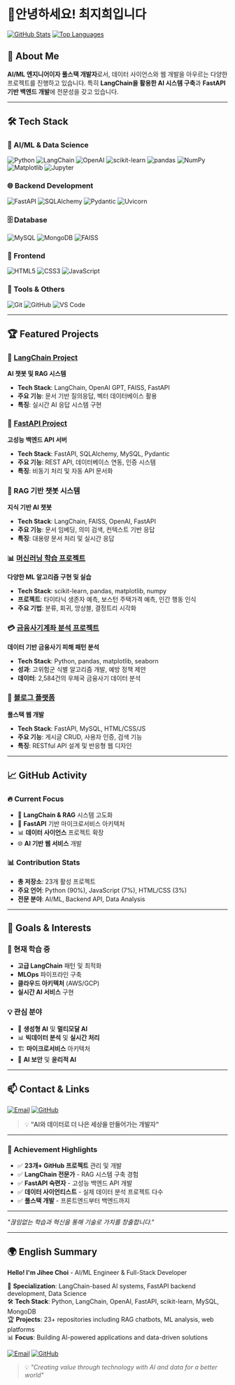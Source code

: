 # 👋안녕하세요! 최지희입니다

[![GitHub Stats](https://github-readme-stats.vercel.app/api?username=choijihee0619&show_icons=true&theme=default)](https://github.com/choijihee0619)
[![Top Languages](https://github-readme-stats.vercel.app/api/top-langs/?username=choijihee0619&layout=compact&theme=default)](https://github.com/choijihee0619)

## 🚀 About Me
**AI/ML 엔지니어이자 풀스택 개발자**로서, 데이터 사이언스와 웹 개발을 아우르는 다양한 프로젝트를 진행하고 있습니다. 특히 **LangChain을 활용한 AI 시스템 구축**과 **FastAPI 기반 백엔드 개발**에 전문성을 갖고 있습니다.

---

## 🛠️ Tech Stack

### 🤖 AI/ML & Data Science
![Python](https://img.shields.io/badge/Python-3776AB?style=for-the-badge&logo=python&logoColor=white)
![LangChain](https://img.shields.io/badge/LangChain-1C3C3C?style=for-the-badge&logo=langchain&logoColor=white)
![OpenAI](https://img.shields.io/badge/OpenAI-412991?style=for-the-badge&logo=openai&logoColor=white)
![scikit-learn](https://img.shields.io/badge/scikit--learn-F7931E?style=for-the-badge&logo=scikit-learn&logoColor=white)
![pandas](https://img.shields.io/badge/pandas-150458?style=for-the-badge&logo=pandas&logoColor=white)
![NumPy](https://img.shields.io/badge/numpy-013243?style=for-the-badge&logo=numpy&logoColor=white)
![Matplotlib](https://img.shields.io/badge/Matplotlib-11557c?style=for-the-badge&logo=matplotlib&logoColor=white)
![Jupyter](https://img.shields.io/badge/Jupyter-F37626?style=for-the-badge&logo=jupyter&logoColor=white)

### 🌐 Backend Development
![FastAPI](https://img.shields.io/badge/FastAPI-009688?style=for-the-badge&logo=fastapi&logoColor=white)
![SQLAlchemy](https://img.shields.io/badge/SQLAlchemy-D71F00?style=for-the-badge&logo=sqlalchemy&logoColor=white)
![Pydantic](https://img.shields.io/badge/Pydantic-E92063?style=for-the-badge&logo=pydantic&logoColor=white)
![Uvicorn](https://img.shields.io/badge/Uvicorn-2F9FD7?style=for-the-badge&logo=uvicorn&logoColor=white)

### 🗄️ Database
![MySQL](https://img.shields.io/badge/MySQL-4479A1?style=for-the-badge&logo=mysql&logoColor=white)
![MongoDB](https://img.shields.io/badge/MongoDB-47A248?style=for-the-badge&logo=mongodb&logoColor=white)
![FAISS](https://img.shields.io/badge/FAISS-0467DF?style=for-the-badge&logo=meta&logoColor=white)

### 🎨 Frontend
![HTML5](https://img.shields.io/badge/HTML5-E34F26?style=for-the-badge&logo=html5&logoColor=white)
![CSS3](https://img.shields.io/badge/CSS3-1572B6?style=for-the-badge&logo=css3&logoColor=white)
![JavaScript](https://img.shields.io/badge/JavaScript-F7DF1E?style=for-the-badge&logo=javascript&logoColor=black)

### 🔧 Tools & Others
![Git](https://img.shields.io/badge/Git-F05032?style=for-the-badge&logo=git&logoColor=white)
![GitHub](https://img.shields.io/badge/GitHub-181717?style=for-the-badge&logo=github&logoColor=white)
![VS Code](https://img.shields.io/badge/VS_Code-007ACC?style=for-the-badge&logo=visualstudiocode&logoColor=white)

---

## 🏆 Featured Projects

### 🤖 [LangChain Project](https://github.com/choijihee0619/langchain_project)
**AI 챗봇 및 RAG 시스템**
- **Tech Stack**: LangChain, OpenAI GPT, FAISS, FastAPI
- **주요 기능**: 문서 기반 질의응답, 벡터 데이터베이스 활용
- **특징**: 실시간 AI 응답 시스템 구현

### 🚀 [FastAPI Project](https://github.com/choijihee0619/fastapi_project)
**고성능 백엔드 API 서버**
- **Tech Stack**: FastAPI, SQLAlchemy, MySQL, Pydantic
- **주요 기능**: REST API, 데이터베이스 연동, 인증 시스템
- **특징**: 비동기 처리 및 자동 API 문서화

### 🤖 RAG 기반 챗봇 시스템
**지식 기반 AI 챗봇**
- **Tech Stack**: LangChain, FAISS, OpenAI, FastAPI
- **주요 기능**: 문서 임베딩, 의미 검색, 컨텍스트 기반 응답
- **특징**: 대용량 문서 처리 및 실시간 응답

### 📊 [머신러닝 학습 프로젝트](https://github.com/choijihee0619/ml)
**다양한 ML 알고리즘 구현 및 실습**
- **Tech Stack**: scikit-learn, pandas, matplotlib, numpy
- **프로젝트**: 타이타닉 생존자 예측, 보스턴 주택가격 예측, 인간 행동 인식
- **주요 기법**: 분류, 회귀, 앙상블, 결정트리 시각화

### 💳 [금융사기계좌 분석 프로젝트](https://github.com/choijihee0619/fraud_account_analysis)
**데이터 기반 금융사기 피해 패턴 분석**
- **Tech Stack**: Python, pandas, matplotlib, seaborn
- **성과**: 고위험군 식별 알고리즘 개발, 예방 정책 제안
- **데이터**: 2,584건의 우체국 금융사기 데이터 분석

### 📝 [블로그 플랫폼](https://github.com/choijihee0619/seeq_blog)
**풀스택 웹 개발**
- **Tech Stack**: FastAPI, MySQL, HTML/CSS/JS
- **주요 기능**: 게시글 CRUD, 사용자 인증, 검색 기능
- **특징**: RESTful API 설계 및 반응형 웹 디자인

---

## 📈 GitHub Activity

### 🔥 Current Focus
- 🤖 **LangChain & RAG** 시스템 고도화
- 🚀 **FastAPI** 기반 마이크로서비스 아키텍처
- 📊 **데이터 사이언스** 프로젝트 확장
- 🌐 **AI 기반 웹 서비스** 개발

### 📊 Contribution Stats
- **총 저장소**: 23개 활성 프로젝트
- **주요 언어**: Python (90%), JavaScript (7%), HTML/CSS (3%)
- **전문 분야**: AI/ML, Backend API, Data Analysis

---

## 🎯 Goals & Interests

### 🌟 현재 학습 중
- **고급 LangChain** 패턴 및 최적화
- **MLOps** 파이프라인 구축
- **클라우드 아키텍처** (AWS/GCP)
- **실시간 AI 서비스** 구현

### 💡 관심 분야
- 🤖 **생성형 AI** 및 **멀티모달 AI**
- 📊 **빅데이터 분석** 및 **실시간 처리**
- 🏗️ **마이크로서비스** 아키텍처
- 🔐 **AI 보안** 및 **윤리적 AI**

---

## 📫 Contact & Links

[![Email](https://img.shields.io/badge/Email-D14836?style=for-the-badge&logo=gmail&logoColor=white)](mailto:choijihee0619@gmail.com)
[![GitHub](https://img.shields.io/badge/GitHub-181717?style=for-the-badge&logo=github&logoColor=white)](https://github.com/choijihee0619)

> 💡 **"AI와 데이터로 더 나은 세상을 만들어가는 개발자"**

---

### 🏅 Achievement Highlights
- ✅ **23개+ GitHub 프로젝트** 관리 및 개발
- ✅ **LangChain 전문가** - RAG 시스템 구축 경험
- ✅ **FastAPI 숙련자** - 고성능 백엔드 API 개발
- ✅ **데이터 사이언티스트** - 실제 데이터 분석 프로젝트 다수
- ✅ **풀스택 개발** - 프론트엔드부터 백엔드까지

---
*"끊임없는 학습과 혁신을 통해 기술로 가치를 창출합니다."*

---

## 🌍 English Summary

**Hello! I'm Jihee Choi** - AI/ML Engineer & Full-Stack Developer

🚀 **Specialization**: LangChain-based AI systems, FastAPI backend development, Data Science  
🛠️ **Tech Stack**: Python, LangChain, OpenAI, FastAPI, scikit-learn, MySQL, MongoDB  
🏆 **Projects**: 23+ repositories including RAG chatbots, ML analysis, web platforms  
📊 **Focus**: Building AI-powered applications and data-driven solutions  

[![Email](https://img.shields.io/badge/Email-D14836?style=for-the-badge&logo=gmail&logoColor=white)](mailto:choijihee0619@gmail.com)
[![GitHub](https://img.shields.io/badge/GitHub-181717?style=for-the-badge&logo=github&logoColor=white)](https://github.com/choijihee0619)

> 💡 *"Creating value through technology with AI and data for a better world"*
